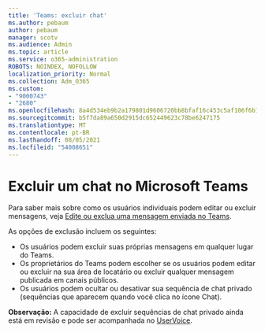 ```yaml
---
title: 'Teams: excluir chat'
ms.author: pebaum
author: pebaum
manager: scotv
ms.audience: Admin
ms.topic: article
ms.service: o365-administration
ROBOTS: NOINDEX, NOFOLLOW
localization_priority: Normal
ms.collection: Adm_O365
ms.custom:
- "9000743"
- "2680"
ms.openlocfilehash: 8a4d534eb9b2a179801d9606720bb8bfaf16c453c5af106f6b104fd0dc11cc9f
ms.sourcegitcommit: b5f7da89a650d2915dc652449623c78be6247175
ms.translationtype: MT
ms.contentlocale: pt-BR
ms.lasthandoff: 08/05/2021
ms.locfileid: "54008651"
---
```

# <a name="delete-a-chat-in-microsoft-teams"></a>Excluir um chat no Microsoft Teams

Para saber mais sobre como os usuários individuais podem editar ou excluir mensagens, veja [Edite ou exclua uma mensagem enviada no Teams](https://support.office.com/article/5f1fe604-a900-4a07-b8b7-8cf70ed6b263). 

As opções de exclusão incluem os seguintes:

- Os usuários podem excluir suas próprias mensagens em qualquer lugar do Teams.
- Os proprietários do Teams podem escolher se os usuários podem editar ou excluir na sua área de locatário ou excluir qualquer mensagem publicada em canais públicos.
- Os usuários podem ocultar ou desativar sua sequência de chat privado (sequências que aparecem quando você clica no ícone Chat).

**Observação:** A capacidade de excluir sequências de chat privado ainda está em revisão e pode ser acompanhada no [UserVoice](https://microsoftteams.uservoice.com/forums/555103-public/suggestions/33535006-delete-private-chat-threads). 